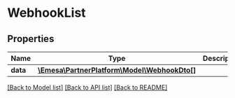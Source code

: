 # WebhookList

## Properties
Name | Type | Description | Notes
------------ | ------------- | ------------- | -------------
**data** | [**\Emesa\PartnerPlatform\Model\WebhookDto[]**](WebhookDto.md) |  | [optional] 

[[Back to Model list]](../../README.md#documentation-for-models) [[Back to API list]](../../README.md#documentation-for-api-endpoints) [[Back to README]](../../README.md)

